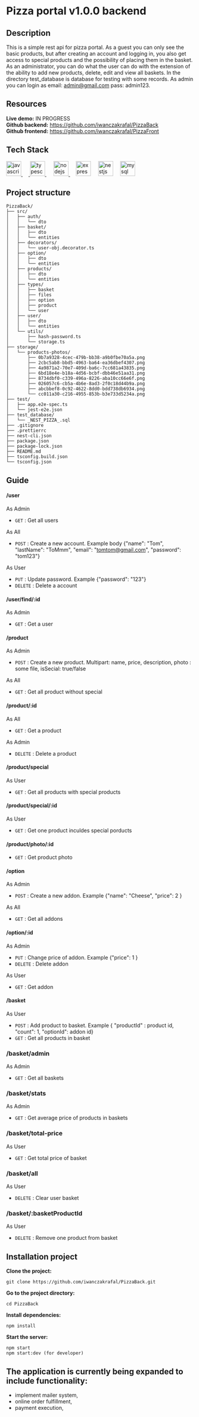 #  Pizza portal v1.0.0 backend 

## Description

This is a simple rest api for pizza portal.
As a guest you can only see the basic products, but after creating an account and logging in, you also get access to special products and the possibility of placing them in the basket.
As an administrator, you can do what the user can do with the extension of the ability to add new products, delete, edit and view all baskets.
In the directory test_database is database for testing with some records.
As admin you can login as email: admin@gmail.com pass: admin123.

##  Resources
**Live demo:** IN PROGRESS \
**Github backend:** https://github.com/iwanczakrafal/PizzaBack \
**Github frontend:** https://github.com/iwanczakrafal/PizzaFront 

## Tech Stack
<p align="left"><a href="https://developer.mozilla.org/en-US/docs/Web/JavaScript" target="_blank" rel="noreferrer"> <img src="https://raw.githubusercontent.com/devicons/devicon/master/icons/javascript/javascript-original.svg" alt="javascript" width="40" height="40"/> </a>&nbsp;&nbsp;&nbsp;&nbsp;<a href="https://www.typescriptlang.org/" target="_blank" rel="noreferrer"> <img src="https://raw.githubusercontent.com/devicons/devicon/master/icons/typescript/typescript-original.svg" alt="typescript" width="40" height="40"/> </a>&nbsp;&nbsp;&nbsp;&nbsp; <a href="https://nodejs.org" target="_blank" rel="noreferrer"> <img src="https://raw.githubusercontent.com/devicons/devicon/master/icons/nodejs/nodejs-original-wordmark.svg" alt="nodejs" width="40" height="40"/> </a>&nbsp;&nbsp;&nbsp;&nbsp;<img height="40" width="40" src="https://raw.githubusercontent.com/github/explore/80688e429a7d4ef2fca1e82350fe8e3517d3494d/topics/express/express.png" alt="express"/>&nbsp;&nbsp;&nbsp;&nbsp; <a href="https://nestjs.com" target="_blank" rel="noreferrer"> <img src="https://user-images.githubusercontent.com/100524322/191305250-04a0e23d-eae2-48fc-9c47-eed322a478b2.svg" alt="nestjs" width="40" height="40"/></a>&nbsp;&nbsp;&nbsp;&nbsp; <a href="https://www.mysql.com/" target="_blank" rel="noreferrer"> <img src="https://raw.githubusercontent.com/devicons/devicon/master/icons/mysql/mysql-original-wordmark.svg" alt="mysql" width="40" height="40"/> </a> </p>

##  Project structure
```
PizzaBack/
├── src/
│   ├── auth/
│   │   └── dto
│   ├── basket/
│   │   ├── dto
│   │   └── entities
│   ├── decorators/
│   │   └── user-obj.decorator.ts
│   ├── option/
│   │   ├── dto
│   │   └── entities
│   ├── products/
│   │   ├── dto
│   │   └── entities
│   ├── types/
│   │   ├── basket
│   │   ├── files
│   │   ├── option
│   │   ├── product
│   │   └── user
│   ├── user/
│   │   ├── dto
│   │   └── entities
│   └── utils/
│       ├── hash-password.ts
│       └── storage.ts
├── storage/
│   └── products-photos/
│       ├── 0b7a9328-4cec-479b-bb38-a9b0fbe70a5a.png
│       ├── 2cbc5ab8-bbd5-4963-ba64-ea36dbef4307.png
│       ├── 4a9871a2-70e7-409d-ba6c-7cc681a43835.png
│       ├── 6bd18e4e-b18a-4d56-bcbf-dbb46e51aa31.png
│       ├── 8734dbf0-c339-496a-8226-aba10cc66e6f.png
│       ├── 026057c6-cb5a-4b6e-8ad3-2f0c18d44b9a.png
│       ├── abcbbef8-0c92-4622-8dd0-bdd738db6934.png
│       └── cc011a30-c216-4955-853b-b3e733d5234a.png
├── test/
│   ├── app.e2e-spec.ts
│   └── jest-e2e.json
├── test_database/
│   └── _NEST_PIZZA_.sql
├── .gitignore
├── .prettierrc
├── nest-cli.json
├── package.json
├── package-lock.json
├── README.md
├── tsconfig.build.json
└── tsconfig.json
```

## Guide
#### /user
As Admin
* `GET` : Get all users

As All
* `POST` : Create a new account.
  Example body {"name": "Tom", "lastName": "ToMmm", "email": "tomtom@gmail.com", "password": "tom123"}

As User
* `PUT` : Update password.
  Example {"password": "123"}
* `DELETE` : Delete a account

#### /user/find/:id
As Admin
* `GET` : Get a user


#### /product
As Admin
* `POST` : Create a new product. Multipart: name, price, description, photo : some file, isSecial: true/false

As All
* `GET` : Get all product without special

#### /product/:id
As All
* `GET` : Get a product

As Admin
* `DELETE` : Delete a product

#### /product/special
As User
* `GET` : Get all products with special products

#### /product/special/:id
As User
* `GET` : Get one product inculdes special porducts

#### /product/photo/:id
* `GET` : Get product photo

#### /option
As Admin
* `POST` : Create a new addon. Example {"name": "Cheese", "price": 2 }

As All
* `GET` : Get all addons

#### /option/:id
As Admin
* `PUT` : Change price of addon. Example {"price": 1 }
* `DELETE` : Delete addon

As User
* `GET` : Get addon

#### /basket
As User
* `POST` : Add product to basket. Example { "productId" : product id, "count": 1, "optionId": addon id}
* `GET` : Get all products in basket

### /basket/admin
As Admin
* `GET` : Get all baskets

### /basket/stats
As Admin
* `GET` : Get average price of products in baskets

### /basket/total-price
As User
* `GET` : Get total price of basket

### /basket/all
As User
* `DELETE` : Clear user basket

### /basket/:basketProductId
As User
* `DELETE` : Remove one product from basket


##  Installation project

**Clone the project:**
```
git clone https://github.com/iwanczakrafal/PizzaBack.git
```
**Go to the project directory:**
```
cd PizzaBack
```
**Install dependencies:**
```
npm install
```
**Start the server:**
```
npm start 
npm start:dev (for developer)
```

## The application is currently being expanded to include functionality:
* implement mailer system,
* online order fulfillment,
* payment execution,
